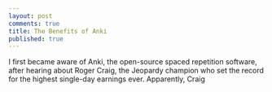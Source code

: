 ```yaml
---
layout: post
comments: true
title: The Benefits of Anki
published: true
---
```


I first became aware of Anki, the open-source spaced repetition software, after hearing about Roger Craig, the Jeopardy champion who set the record for the highest single-day earnings ever. Apparently, Craig
